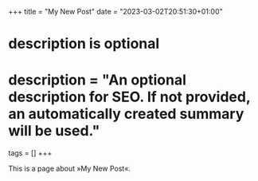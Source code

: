 +++
title = "My New Post"
date = "2023-03-02T20:51:30+01:00"

#
# description is optional
#
# description = "An optional description for SEO. If not provided, an automatically created summary will be used."

tags = []
+++

This is a page about »My New Post«.
